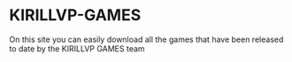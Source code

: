 # KIRILLVP-GAMES
On this site you can easily download all the games that have been released to date by the KIRILLVP GAMES team
